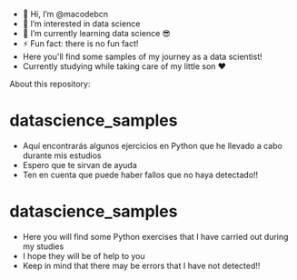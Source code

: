 - 👋 Hi, I’m @macodebcn
- 👀 I’m interested in data science
- 🌱 I’m currently learning data science 😎
- ⚡ Fun fact: there is no fun fact!
- Here you'll find some samples of my journey as a data scientist!
- Currently studying while taking care of my little son ❤️

About this repository:

# datascience_samples
- Aquí encontrarás algunos ejercicios en Python que he llevado a cabo durante mis estudios
- Espero que te sirvan de ayuda
- Ten en cuenta que puede haber fallos que no haya detectado!!
  
# datascience_samples
- Here you will find some Python exercises that I have carried out during my studies
- I hope they will be of help to you
- Keep in mind that there may be errors that I have not detected!!
